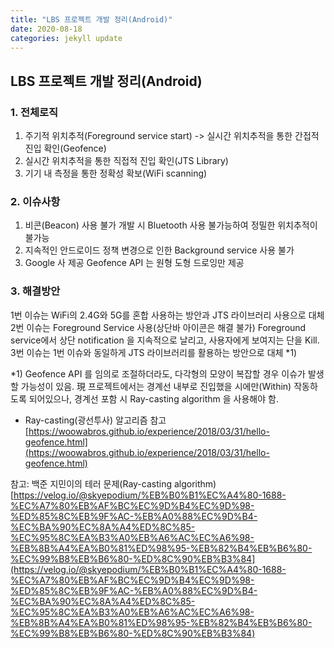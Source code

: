 ```yaml
---
title: "LBS 프로젝트 개발 정리(Android)"
date: 2020-08-18
categories: jekyll update
---
```



## LBS 프로젝트 개발 정리(Android) 

### 1. 전체로직

1. 주기적 위치추적(Foreground service start) -> 실시간 위치추적을 통한 간접적 진입 확인(Geofence)
2. 실시간 위치추적을 통한 직접적 진입 확인(JTS Library)
3. 기기 내 측정을 통한 정확성 확보(WiFi scanning)

### 2. 이슈사항

1. 비콘(Beacon) 사용 불가
개발 시 Bluetooth 사용 불가능하여 정밀한 위치추적이 불가능
2. 지속적인 안드로이드 정책 변경으로 인한 Background service 사용 불가
3. Google 사 제공 Geofence API 는 원형 도형 드로잉만 제공 

### 3. 해결방안

1번 이슈는 WiFi의 2.4G와 5G를 혼합 사용하는 방안과 JTS 라이브러리 사용으로 대체
2번 이슈는 Foreground Service 사용(상단바 아이콘은 해결 불가) Foreground service에서 상단 notification 을 지속적으로 날리고, 사용자에게 보여지는 단을 Kill.
3번 이슈는 1번 이슈와 동일하게 JTS 라이브러리를 활용하는 방안으로 대체 *1)

*1) Geofence API 를 임의로 조절하더라도, 다각형의 모양이 복잡할 경우 이슈가 발생할 가능성이 있음. 現 프로젝트에서는 경계선 내부로 진입했을 시에만(Within) 작동하도록 되어있으나, 경계선 포함 시 Ray-casting algorithm 을 사용해야 함.

* Ray-casting(광선투사) 알고리즘 참고[https://woowabros.github.io/experience/2018/03/31/hello-geofence.html](https://woowabros.github.io/experience/2018/03/31/hello-geofence.html)

참고: 백준 지민이의 테러 문제(Ray-casting algorithm)
[https://velog.io/@skyepodium/%EB%B0%B1%EC%A4%80-1688-%EC%A7%80%EB%AF%BC%EC%9D%B4%EC%9D%98-%ED%85%8C%EB%9F%AC-%EB%A0%88%EC%9D%B4-%EC%BA%90%EC%8A%A4%ED%8C%85-%EC%95%8C%EA%B3%A0%EB%A6%AC%EC%A6%98-%EB%8B%A4%EA%B0%81%ED%98%95-%EB%82%B4%EB%B6%80-%EC%99%B8%EB%B6%80-%ED%8C%90%EB%B3%84](https://velog.io/@skyepodium/%EB%B0%B1%EC%A4%80-1688-%EC%A7%80%EB%AF%BC%EC%9D%B4%EC%9D%98-%ED%85%8C%EB%9F%AC-%EB%A0%88%EC%9D%B4-%EC%BA%90%EC%8A%A4%ED%8C%85-%EC%95%8C%EA%B3%A0%EB%A6%AC%EC%A6%98-%EB%8B%A4%EA%B0%81%ED%98%95-%EB%82%B4%EB%B6%80-%EC%99%B8%EB%B6%80-%ED%8C%90%EB%B3%84)